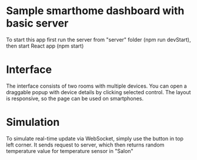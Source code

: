 # Sample smarthome dashboard with basic server

To start this app first run the server from "server" folder (npm run devStart), then start React app (npm start)

# Interface

The interface consists of two rooms with multiple devices. You can open a draggable popup with device details by clicking selected control. The layout is responsive, so the page can be used on smartphones.

# Simulation

To simulate real-time update via WebSocket, simply use the button in top left corner. It sends request to server, which then returns random temperature value for temperature sensor in "Salon"
